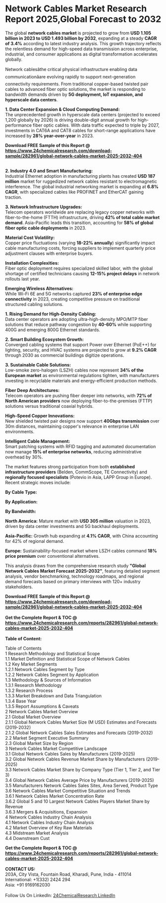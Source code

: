 <h1>Network Cables Market Research Report 2025,Global Forecast to 2032</h1><p>The global <strong>network cables market</strong> is projected to grow from <strong>USD 1.105 billion in 2023 to USD 1.493 billion by 2032</strong>, expanding at a steady <strong>CAGR of 3.4%</strong> according to latest industry analysis. This growth trajectory reflects the relentless demand for high-speed data transmission across enterprise, industrial, and consumer applications as digital transformation accelerates globally.</p><p>Network cablesâthe critical physical infrastructure enabling data communicationâare evolving rapidly to support next-generation connectivity requirements. From traditional copper-based twisted pair cables to advanced fiber optic solutions, the market is responding to bandwidth demands driven by <strong>5G deployment, IoT expansion, and hyperscale data centers</strong>.</p><p><strong>1. Data Center Expansion &amp; Cloud Computing Demand:</strong><br>
The unprecedented growth in hyperscale data centers (projected to exceed 1,200 globally by 2026) is driving double-digit annual growth for high-performance fiber optic cables. With data traffic expected to triple by 2027, investments in CAT6A and CAT8 cables for short-range applications have increased by <strong>28% year-over-year</strong> in 2023.</p><div><b>Download FREE Sample of this Report @ 
            <a href="https://www.24chemicalresearch.com/download-sample/282961/global-network-cables-market-2025-2032-404">
            https://www.24chemicalresearch.com/download-sample/282961/global-network-cables-market-2025-2032-404</a></b></div><br><p><strong>2. Industry 4.0 and Smart Manufacturing:</strong><br>
Industrial Ethernet adoption in manufacturing plants has created <strong>USD 187 million</strong> market for ruggedized network cables resistant to electromagnetic interference. The global industrial networking market is expanding at <strong>6.8% CAGR</strong>, with specialized cables like PROFINET and EtherCAT gaining traction.</p><p><strong>3. Network Infrastructure Upgrades:</strong><br>
Telecom operators worldwide are replacing legacy copper networks with fiber-to-the-home (FTTH) infrastructure, driving <strong>42% of total cable market demand</strong>. Asia-Pacific leads this transition, accounting for <strong>58% of global fiber optic cable deployments</strong> in 2023.</p><p><strong>Material Cost Volatility:</strong><br>
Copper price fluctuations (varying <strong>18-22% annually</strong>) significantly impact cable manufacturing costs, forcing suppliers to implement quarterly price adjustment clauses with enterprise buyers.</p><p><strong>Installation Complexities:</strong><br>
Fiber optic deployment requires specialized skilled labor, with the global shortage of certified technicians causing <strong>12-15% project delays</strong> in network rollouts last year.</p><p><strong>Emerging Wireless Alternatives:</strong><br>
While Wi-Fi 6E and 5G networks captured <strong>23% of enterprise edge connectivity</strong> in 2023, creating competitive pressure on traditional structured cabling solutions.</p><p><strong>1. Rising Demand for High-Density Cabling:</strong><br>
Data center operators are adopting ultra-high-density MPO/MTP fiber solutions that reduce pathway congestion by <strong>40-60%</strong> while supporting 400G and emerging 800G Ethernet standards.</p><p><strong>2. Smart Building Ecosystem Growth:</strong><br>
Converged cabling systems that support Power over Ethernet (PoE++) for lighting, security, and HVAC systems are projected to grow at <strong>9.2% CAGR</strong> through 2030 as commercial buildings digitize operations.</p><p><strong>3. Sustainable Cable Solutions:</strong><br>
Low-smoke zero-halogen (LSZH) cables now represent <strong>34% of the European market</strong> as environmental regulations tighten, with manufacturers investing in recyclable materials and energy-efficient production methods.</p><p><strong>Fiber Deep Architectures:</strong><br>
Telecom operators are pushing fiber deeper into networks, with <strong>72% of North American providers</strong> now deploying fiber-to-the-premises (FTTP) solutions versus traditional coaxial hybrids.</p><p><strong>High-Speed Copper Innovations:</strong><br>
New shielded twisted pair designs now support <strong>40Gbps transmission</strong> over 30m distances, maintaining copper's relevance in enterprise LAN environments.</p><p><strong>Intelligent Cable Management:</strong><br>
Smart patching systems with RFID tagging and automated documentation now manage <strong>15% of enterprise networks</strong>, reducing administrative overhead by 30%.</p><p>The market features strong participation from both <strong>established infrastructure providers</strong> (Belden, CommScope, TE Connectivity) and <strong>regionally focused specialists</strong> (Potevio in Asia, LAPP Group in Europe). Recent strategic moves include:</p><p><strong>By Cable Type:</strong></p><p><strong>By Application:</strong></p><p><strong>By Bandwidth:</strong></p><p><strong>North America:</strong> Mature market with <strong>USD 305 million</strong> valuation in 2023, driven by data center investments and 5G backhaul deployments.</p><p><strong>Asia-Pacific:</strong> Growth hub expanding at <strong>4.1% CAGR</strong>, with China accounting for 42% of regional demand.</p><p><strong>Europe:</strong> Sustainability-focused market where LSZH cables command <strong>18% price premium</strong> over conventional alternatives.</p><p>This analysis draws from the comprehensive research study <strong>"Global Network Cables Market Forecast 2025-2032"</strong>, featuring detailed segment analysis, vendor benchmarking, technology roadmaps, and regional demand forecasts based on primary interviews with 120+ industry stakeholders.</p><div><b>Download FREE Sample of this Report @ 
            <a href="https://www.24chemicalresearch.com/download-sample/282961/global-network-cables-market-2025-2032-404">
            https://www.24chemicalresearch.com/download-sample/282961/global-network-cables-market-2025-2032-404</a></b></div><br><div><b>Get the Complete Report & TOC @ 
            <a href="https://www.24chemicalresearch.com/reports/282961/global-network-cables-market-2025-2032-404">
            https://www.24chemicalresearch.com/reports/282961/global-network-cables-market-2025-2032-404</a></b></div><br>
            <b>Table of Content:</b><p>Table of Contents<br />
1 Research Methodology and Statistical Scope<br />
1.1 Market Definition and Statistical Scope of Network Cables<br />
1.2 Key Market Segments<br />
1.2.1 Network Cables Segment by Type<br />
1.2.2 Network Cables Segment by Application<br />
1.3 Methodology & Sources of Information<br />
1.3.1 Research Methodology<br />
1.3.2 Research Process<br />
1.3.3 Market Breakdown and Data Triangulation<br />
1.3.4 Base Year<br />
1.3.5 Report Assumptions & Caveats<br />
2 Network Cables Market Overview<br />
2.1 Global Market Overview<br />
2.1.1 Global Network Cables Market Size (M USD) Estimates and Forecasts (2019-2032)<br />
2.1.2 Global Network Cables Sales Estimates and Forecasts (2019-2032)<br />
2.2 Market Segment Executive Summary<br />
2.3 Global Market Size by Region<br />
3 Network Cables Market Competitive Landscape<br />
3.1 Global Network Cables Sales by Manufacturers (2019-2025)<br />
3.2 Global Network Cables Revenue Market Share by Manufacturers (2019-2025)<br />
3.3 Network Cables Market Share by Company Type (Tier 1, Tier 2, and Tier 3)<br />
3.4 Global Network Cables Average Price by Manufacturers (2019-2025)<br />
3.5 Manufacturers Network Cables Sales Sites, Area Served, Product Type<br />
3.6 Network Cables Market Competitive Situation and Trends<br />
3.6.1 Network Cables Market Concentration Rate<br />
3.6.2 Global 5 and 10 Largest Network Cables Players Market Share by Revenue<br />
3.6.3 Mergers & Acquisitions, Expansion<br />
4 Network Cables Industry Chain Analysis<br />
4.1 Network Cables Industry Chain Analysis<br />
4.2 Market Overview of Key Raw Materials<br />
4.3 Midstream Market Analysis<br />
4.4 Downstream Cust</p><div><b>Get the Complete Report & TOC @ 
            <a href="https://www.24chemicalresearch.com/reports/282961/global-network-cables-market-2025-2032-404">
            https://www.24chemicalresearch.com/reports/282961/global-network-cables-market-2025-2032-404</a></b></div><br><b>CONTACT US:</b><br>
            203A, City Vista, Fountain Road, Kharadi, Pune, India - 411014<br>
            International: +1(332) 2424 294<br>
            Asia: +91 9169162030 <br><br>
            Follow Us On LinkedIn: <a href="https://www.linkedin.com/company/24chemicalresearch/">24ChemicalResearch LinkedIn</a>